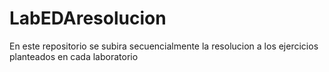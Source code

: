 # LabEDAresolucion
En este repositorio se subira secuencialmente la resolucion a los ejercicios planteados en cada laboratorio
